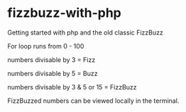 # fizzbuzz-with-php

Getting started with php and the old classic FizzBuzz

For loop runs from 0 - 100

numbers divisable by 3 = Fizz

numbers divisable by 5 = Buzz

numbers divisable by 3 & 5 or 15 = FizzBuzz

FizzBuzzed numbers can be viewed locally in the terminal. 

